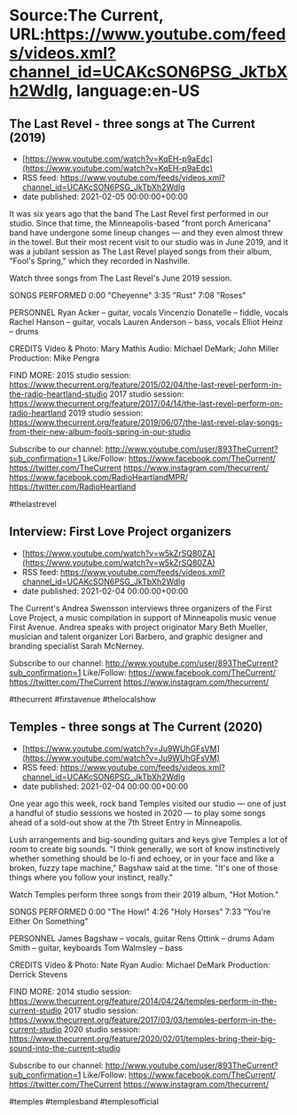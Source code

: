 # Source:The Current, URL:https://www.youtube.com/feeds/videos.xml?channel_id=UCAKcSON6PSG_JkTbXh2WdIg, language:en-US

## The Last Revel - three songs at The Current (2019)
 - [https://www.youtube.com/watch?v=KqEH-p9aEdc](https://www.youtube.com/watch?v=KqEH-p9aEdc)
 - RSS feed: https://www.youtube.com/feeds/videos.xml?channel_id=UCAKcSON6PSG_JkTbXh2WdIg
 - date published: 2021-02-05 00:00:00+00:00

It was six years ago that the band The Last Revel first performed in our studio. Since that time, the Minneapolis-based "front porch Americana" band have undergone some lineup changes — and they even almost threw in the towel. But their most recent visit to our studio was in June 2019, and it was a jubilant session as The Last Revel played songs from their album, "Fool's Spring," which they recorded in Nashville.

Watch three songs from The Last Revel's June 2019 session.

SONGS PERFORMED
0:00 "Cheyenne"
3:35 "Rust"
7:08 "Roses"

PERSONNEL
Ryan Acker – guitar, vocals
Vincenzio Donatelle – fiddle, vocals
Rachel Hanson – guitar, vocals
Lauren Anderson – bass, vocals
Elliot Heinz – drums

CREDITS
Video & Photo: Mary Mathis
Audio: Michael DeMark; John Miller
Production: Mike Pengra

FIND MORE:
2015 studio session: https://www.thecurrent.org/feature/2015/02/04/the-last-revel-perform-in-the-radio-heartland-studio
2017 studio session: https://www.thecurrent.org/feature/2017/04/14/the-last-revel-perform-on-radio-heartland
2019 studio session:
https://www.thecurrent.org/feature/2019/06/07/the-last-revel-play-songs-from-their-new-album-fools-spring-in-our-studio

Subscribe to our channel:
http://www.youtube.com/user/893TheCurrent?sub_confirmation=1
Like/Follow:
https://www.facebook.com/TheCurrent/
https://twitter.com/TheCurrent
https://www.instagram.com/thecurrent/
https://www.facebook.com/RadioHeartlandMPR/
https://twitter.com/RadioHeartland

#thelastrevel

## Interview: First Love Project organizers
 - [https://www.youtube.com/watch?v=w5kZrSQ80ZA](https://www.youtube.com/watch?v=w5kZrSQ80ZA)
 - RSS feed: https://www.youtube.com/feeds/videos.xml?channel_id=UCAKcSON6PSG_JkTbXh2WdIg
 - date published: 2021-02-04 00:00:00+00:00

The Current's Andrea Swensson interviews three organizers of the First Love Project, a music compilation in support of Minneapolis music venue First Avenue. Andrea speaks with project originator Mary Beth Mueller, musician and talent organizer Lori Barbero, and graphic designer and branding specialist Sarah McNerney.

Subscribe to our channel:
http://www.youtube.com/user/893TheCurrent?sub_confirmation=1
Like/Follow:
https://www.facebook.com/TheCurrent/
https://twitter.com/TheCurrent
https://www.instagram.com/thecurrent/

#thecurrent #firstavenue #thelocalshow

## Temples - three songs at The Current (2020)
 - [https://www.youtube.com/watch?v=Ju9WUhGFsVM](https://www.youtube.com/watch?v=Ju9WUhGFsVM)
 - RSS feed: https://www.youtube.com/feeds/videos.xml?channel_id=UCAKcSON6PSG_JkTbXh2WdIg
 - date published: 2021-02-04 00:00:00+00:00

One year ago this week, rock band Temples visited our studio — one of just a handful of studio sessions we hosted in 2020 — to play some songs ahead of a sold-out show at the 7th Street Entry in Minneapolis. 

Lush arrangements and big-sounding guitars and keys give Temples a lot of room to create big sounds. "I think generally, we sort of know instinctively whether something should be lo-fi and echoey, or in your face and like a broken, fuzzy tape machine," Bagshaw said at the time. "It's one of those things where you follow your instinct, really."

Watch Temples perform three songs from their 2019 album, "Hot Motion."

SONGS PERFORMED
0:00 "The Howl"
4:26 "Holy Horses"
7:33 "You're Either On Something"

PERSONNEL
James Bagshaw – vocals, guitar
Rens Ottink – drums
Adam Smith – guitar, keyboards 
Tom Walmsley – bass

CREDITS
Video & Photo: Nate Ryan
Audio: Michael DeMark
Production: Derrick Stevens

FIND MORE:
2014 studio session: https://www.thecurrent.org/feature/2014/04/24/temples-perform-in-the-current-studio
2017 studio session: https://www.thecurrent.org/feature/2017/03/03/temples-perform-in-the-current-studio
2020 studio session:
https://www.thecurrent.org/feature/2020/02/01/temples-bring-their-big-sound-into-the-current-studio

Subscribe to our channel:
http://www.youtube.com/user/893TheCurrent?sub_confirmation=1
Like/Follow:
https://www.facebook.com/TheCurrent/
https://twitter.com/TheCurrent
https://www.instagram.com/thecurrent/

#temples #templesband #templesofficial

